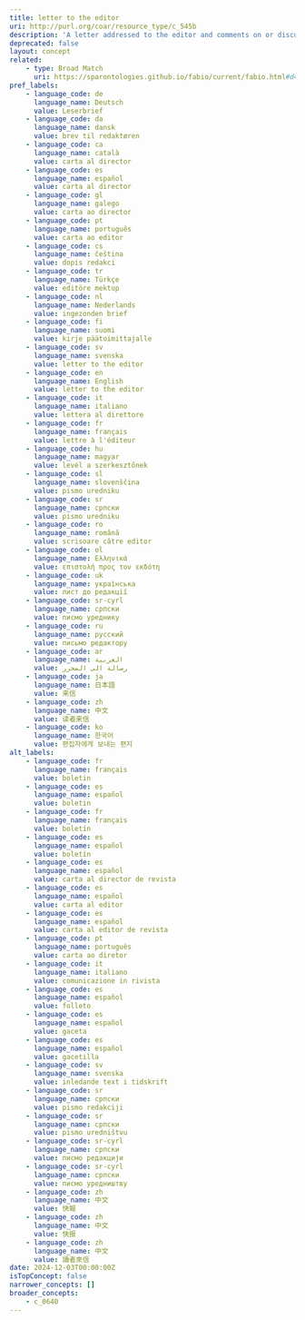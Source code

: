 ```yaml
---
title: letter to the editor
uri: http://purl.org/coar/resource_type/c_545b
description: 'A letter addressed to the editor and comments on or discussed an item previously published by that periodical, or of interest to its readership. [Source: Adapted from hhttps://sparontologies.github.io/fabio/current/fabio.html#d4e3803]'
deprecated: false
layout: concept
related:
    - type: Broad Match
      uri: https://sparontologies.github.io/fabio/current/fabio.html#d4e3803
pref_labels:
    - language_code: de
      language_name: Deutsch
      value: Leserbrief
    - language_code: da
      language_name: dansk
      value: brev til redaktøren
    - language_code: ca
      language_name: català
      value: carta al director
    - language_code: es
      language_name: español
      value: carta al director
    - language_code: gl
      language_name: galego
      value: carta ao director
    - language_code: pt
      language_name: português
      value: carta ao editor
    - language_code: cs
      language_name: čeština
      value: dopis redakci
    - language_code: tr
      language_name: Türkçe
      value: editöre mektup
    - language_code: nl
      language_name: Nederlands
      value: ingezonden brief
    - language_code: fi
      language_name: suomi
      value: kirje päätoimittajalle
    - language_code: sv
      language_name: svenska
      value: letter to the editor
    - language_code: en
      language_name: English
      value: letter to the editor
    - language_code: it
      language_name: italiano
      value: lettera al direttore
    - language_code: fr
      language_name: français
      value: lettre à l'éditeur
    - language_code: hu
      language_name: magyar
      value: levél a szerkesztőnek
    - language_code: sl
      language_name: slovenščina
      value: pismo uredniku
    - language_code: sr
      language_name: српски
      value: pismo uredniku
    - language_code: ro
      language_name: română
      value: scrisoare către editor
    - language_code: el
      language_name: Ελληνικά
      value: επιστολή προς τον εκδότη
    - language_code: uk
      language_name: українська
      value: лист до редакції
    - language_code: sr-cyrl
      language_name: српски
      value: писмо уреднику
    - language_code: ru
      language_name: русский
      value: письмо редактору
    - language_code: ar
      language_name: العربية
      value: رسالة الى المحرر
    - language_code: ja
      language_name: 日本語
      value: 来信
    - language_code: zh
      language_name: 中文
      value: 读者来信
    - language_code: ko
      language_name: 한국어
      value: 편집자에게 보내는 편지
alt_labels:
    - language_code: fr
      language_name: français
      value: boletin
    - language_code: es
      language_name: español
      value: boletin
    - language_code: fr
      language_name: français
      value: boletín
    - language_code: es
      language_name: español
      value: boletín
    - language_code: es
      language_name: español
      value: carta al director de revista
    - language_code: es
      language_name: español
      value: carta al editor
    - language_code: es
      language_name: español
      value: carta al editor de revista
    - language_code: pt
      language_name: português
      value: carta ao diretor
    - language_code: it
      language_name: italiano
      value: comunicazione in rivista
    - language_code: es
      language_name: español
      value: folleto
    - language_code: es
      language_name: español
      value: gaceta
    - language_code: es
      language_name: español
      value: gacetilla
    - language_code: sv
      language_name: svenska
      value: inledande text i tidskrift
    - language_code: sr
      language_name: српски
      value: pismo redakciji
    - language_code: sr
      language_name: српски
      value: pismo uredništvu
    - language_code: sr-cyrl
      language_name: српски
      value: писмо редакцији
    - language_code: sr-cyrl
      language_name: српски
      value: писмо уредништву
    - language_code: zh
      language_name: 中文
      value: 快報
    - language_code: zh
      language_name: 中文
      value: 快报
    - language_code: zh
      language_name: 中文
      value: 讀者來信
date: 2024-12-03T00:00:00Z
isTopConcept: false
narrower_concepts: []
broader_concepts:
    - c_0640
---
```


